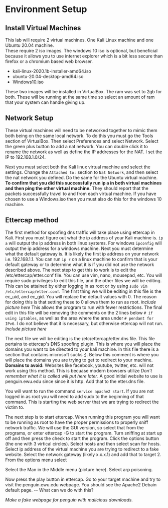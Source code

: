 # Environment Setup

## Install Virtual Machines

This lab will require 2 virtual machines. One Kali Linux machine and one Ubuntu 20.04 machine.  
These require 2 iso images. The windows 10 iso is optional, but beneficial because it allows you to use internet explorer which is a bit less secure than firefox or a chromium based web browser.

- kali-linux-2020.1b-installer-amd64.iso  
- ubuntu-20.04-desktop-amd64.iso  
- Windows10.iso

These two images will be installed in VirtualBox. The ram was set to 2gb for both. These will be running at the same time so select an amount of ram that your system can handle giving up.

## Network Setup

These virtual machines will need to be networked together to mimic them both being on the same local network. To do this you must go the Tools section of VirtualBox. Then select Preferences and select Network.  Select the green plus button to add a nat network. You can double click it to rename the network as well as define the IP addresses for the NAT. I set the IP to 192.168.1.0/24.  

Next you must select both the Kali linux virtual machine and select the settings. Change the `Attached to:` section to `Nat Network`, and then select the nat network you defined. Do the same for the Ubuntu virtual machine. **To confirm that you did this successfully run ip a in both virtual machines and then ping the other virtual machine.** They should report that the packets successfully travel to and from each virtual machine. If you have chosen to use a Windows.iso then you must also do this for the windows 10 machine. 

## Ettercap method

The first method for spoofing dns traffic will take place using ettercap in Kali. First you must figure out what the ip address of your Kali machine is. `ip a` will output the ip address in both linux systems. For windows `ipconfig` will output the ip address for a windows machine. Next you must determine what the default gateway is. It is likely the first ip address on your network i.e. 192.168.1.1. You can run `ip r` on a linux machine to confirm that is your default gateway or to determine what it is if you did not use the network described above. The next step to get this to work is to edit the /etc/ettercap/etter.conf file. You can use vim, nano, mousepad, etc. You will require sudo privileges to edit this file, and the other files we will be editing. This can be attained by either logging in as root or by using `sudo vim /etc/ettercap/etter.conf`. The first thing we will be editing in this file is the ec_uid, and ec_gid. You will replace the default values with 0. The reason for doing this is that setting these to 0 allows them to run as root. *include picture here* This allows the program to run with fewer restrictions. The final edit in this file will be removing the comments on the 2 lines below `# if using iptables`, as well as the area where the area under `# pendant for IPv6`. I do not believe that it is necessary, but otherwise ettercap will not run. *Include picture here*  

The next file we will be editing is the /etc/ettercap/etter.dns file. This file pertains to ettercap's DNS spoofing plugin. This is where you will place the domains you want to be directed to your kali machine. In this file there is a section that contains microsoft sucks ;). Below this comment is where you will place the domains you are trying to get to redirect to your machine. **Domains to avoid:** Websites like facebook, youtube, twitter, etc. will not work using this method. This is becuase modern browsers utilize *Don't remember what it is called will put here later*. A good initial website to use is penguin.ewu.edu since since it is http. Add that to the etter.dns file.

You will want to run the command `service apache2 start`. If you are not logged in as root you will need to add sudo to the beginning of that command. This is starting the web server that we are trying to redirect the victim to.

The next step is to start ettercap. When running this program you will want to be running as root to have the proper permissions to properly sniff network traffic. We will use the GUI version, so select that from the programs, or enter ettercap -G to start the program. Turn sniffing at start up off and then press the check to start the program. Click the options button (the one with 3 virtical circles). Select hosts and then select scan for hosts. Select ip address of the virtual machine you are trying to redirect to a fake website. Select the network gateway (likely x.x.x.1) and add that to target 2. From the options menu select  

Select the Man in the Middle menu (picture here). Select arp poisoning.

Now press the play button in ettercap. Go to your target machine and try to visit the penguin.ewu.edu webpage. You should see the Apache2 Debain default page. -- What can we do with this?

*Make a fake webpage for penguin with malicious downloads.*

